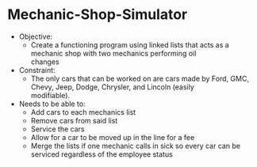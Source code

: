 # Mechanic-Shop-Simulator
- Objective: 
  - Create a functioning program using linked lists that acts as a mechanic shop with two mechanics performing oil     
    changes
- Constraint: 
  - The only cars that can be worked on are cars made by Ford, GMC, Chevy, Jeep, Dodge, Chrysler, and Lincoln (easily   
   modifiable).
- Needs to be able to:
  - Add cars to each mechanics list
  - Remove cars from said list
  - Service the cars
  - Allow for a car to be moved up in the line for a fee
  - Merge the lists if one mechanic calls in sick so every car can be serviced regardless of the employee status
      
      
